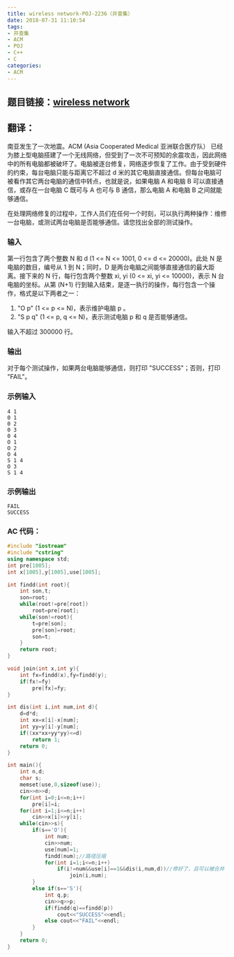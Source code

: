 ```yaml
---
title: wireless network-POJ-2236（并查集）
date: 2018-07-31 11:10:54
tags:
- 并查集
- ACM
- POJ
- C++
- C
categories:
- ACM
---
```


## 题目链接：[wireless network](http://poj.org/problem?id=2236)
## 翻译：
<!--more-->

南亚发生了一次地震。ACM (Asia Cooperated Medical 亚洲联合医疗队） 已经为膝上型电脑搭建了一个无线网络，但受到了一次不可预知的余震攻击，因此网络中的所有电脑都被破坏了。电脑被逐台修复，网络逐步恢复了工作。由于受到硬件的约束，每台电脑只能与距离它不超过 d 米的其它电脑直接通信。但每台电脑可被看作其它两台电脑的通信中转点，也就是说，如果电脑 A 和电脑 B 可以直接通信，或存在一台电脑 C 既可与 A 也可与 B 通信，那么电脑 A 和电脑 B 之间就能够通信。 

在处理网络修复的过程中，工作人员们在任何一个时刻，可以执行两种操作：维修一台电脑，或测试两台电脑是否能够通信。请您找出全部的测试操作。 
### 输入
第一行包含了两个整数 N 和 d (1 <= N <= 1001, 0 <= d <= 20000)。此处 N 是电脑的数目，编号从 1 到 N；同时，D 是两台电脑之间能够直接通信的最大距离。接下来的 N 行，每行包含两个整数 xi, yi (0 <= xi, yi <= 10000)，表示 N 台电脑的坐标。从第 (N+1) 行到输入结束，是逐一执行的操作，每行包含一个操作，格式是以下两者之一：   
1. "O p" (1 <= p <= N)，表示维护电脑 p 。 
2. "S p q" (1 <= p, q <= N)，表示测试电脑 p 和 q 是否能够通信。 

输入不超过 300000 行。 
### 输出
对于每个测试操作，如果两台电脑能够通信，则打印 "SUCCESS"；否则，打印 "FAIL"。
### 示例输入
    4 1
    0 1
    0 2
    0 3
    0 4
    O 1
    O 2
    O 4
    S 1 4
    O 3
    S 1 4

### 示例输出
    FAIL
    SUCCESS

### AC 代码：
```cpp
#include "iostream"
#include "cstring"
using namespace std;
int pre[1005];
int x[1005],y[1005],use[1005];

int findd(int root){
    int son,t;
    son=root;
    while(root!=pre[root])
        root=pre[root];
    while(son!=root){
        t=pre[son];
        pre[son]=root;
        son=t;
    }
    return root;
}

void join(int x,int y){
    int fx=findd(x),fy=findd(y);
    if(fx!=fy)
        pre[fx]=fy;
}

int dis(int i,int num,int d){
    d=d*d;
    int xx=x[i]-x[num];
    int yy=y[i]-y[num];
    if((xx*xx+yy*yy)<=d)
        return 1;
    return 0;
}

int main(){
    int n,d;
    char s;
    memset(use,0,sizeof(use));
    cin>>n>>d;
    for(int i=0;i<=n;i++)
        pre[i]=i;
    for(int i=1;i<=n;i++)
        cin>>x[i]>>y[i];
    while(cin>>s){
        if(s=='O'){
            int num;
            cin>>num;
            use[num]=1;
            findd(num);//路径压缩
            for(int i=1;i<=n;i++)
                if(i!=num&&use[i]==1&&dis(i,num,d))//修好了，且可以被合并（自己除外）
                    join(i,num);
        }
        else if(s=='S'){
            int q,p;
            cin>>q>>p;
            if(findd(q)==findd(p))
                cout<<"SUCCESS"<<endl;
            else cout<<"FAIL"<<endl;
        }
    }
    return 0;
}
```